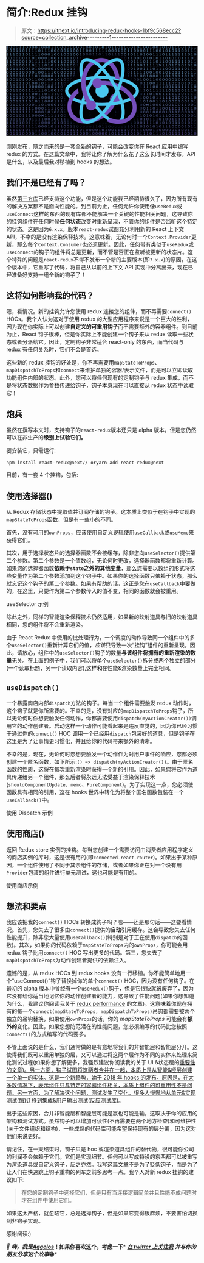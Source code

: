 # 简介:Redux 挂钩

> 原文：<https://itnext.io/introducing-redux-hooks-1bf9c568ecc2?source=collection_archive---------1----------------------->

![](img/0bab969b9c80fbeddf75f622222a5d99.png)

刚刚发布，随之而来的是一套全新的钩子，可能会改变你在 React 应用中编写 redux 的方式。在这篇文章中，我将让你了解为什么花了这么长时间才发布，API 是什么，以及最后我对移植到 hooks 的想法。

## 我们不是已经有了吗？

虽然[第三方库](https://github.com/facebookincubator/redux-react-hook)已经支持这个功能，但是这个功能我已经期待很久了，因为所有现有的解决方案都不是面向性能的。到目前为止，任何允许你使用像`useRedux`或`useConnect`这样的东西的现有库都不能解决一个关键的性能相关问题，这导致你的挂钩组件在任何时候**任何状态**改变时重新呈现，不管你的组件是否监听这个特定的状态。这是因为`6.x.x`。版本`react-redux`试图充分利用新的 React 上下文 API，不幸的是没有渲染保释技术。这意味着，无论何时一个`Context.Provider`更新，那么每个`Context.Consumer`也必须更新。因此，任何带有类似于`useRedux`或`useConnect`的钩子的组件将总是更新，而不管是否正在监听被更新的状态片。这个特殊的问题是`react-redux`不得不发布一个新的主要版本(即`7.x.x`)的原因，在这个版本中，它重写了代码，将自己从以前的上下文 API 实现中分离出来，现在已经准备好支持一组全新的钩子了！

## 这将如何影响我的代码？

嗯，看情况。新的挂钩允许您使用 redux 连接您的组件，而不再需要`connect()` HOCs。我个人认为这对于使用 redux 的大型应用程序来说是一个巨大的胜利，因为现在你实际上可以创建**自定义的可重用钩子**而不需要额外的容器组件。到目前为止，React 钩子很棒，但是你实际上不能创建一个钩子来从 redux 读取一些状态或者分派给它。因此，定制钩子非常适合 react-only 的东西，而当代码与 redux 有任何关系时，它们不会是首选。

这些新的 redux 挂钩的好处是，你不再需要用`mapStateToProps`、`mapDispatchToProps`和`connect`来维护单独的容器/表示文件，而是可以立即读取功能组件内部的状态。此外，您可以将任何现有的定制钩子与 redux 集成，而不是将状态数据作为参数传递给钩子，钩子本身现在可以直接从 redux 状态中读取它！

## 炮兵

虽然在撰写本文时，支持钩子的`react-redux`版本还只是 alpha 版本，但是您仍然可以在非生产的**级别上试验它们。**

要安装它，只需运行:

```
npm install react-redux@next// oryarn add react-redux@next
```

目前，有一套 4 个挂钩，包括:

## **使用选择器()**

从 Redux 存储状态中提取值并订阅存储的钩子。这本质上类似于在钩子中实现的`mapStateToProps`函数，但是有一些小的不同。

首先，没有可用的`ownProps`，应该使用自定义逻辑使用`useCallback`或`useMemo`来获得它们。

其次，用于选择状态片的选择器函数不会被缓存，除非您向`useSelector()`提供第二个参数。第二个参数是一个值数组，无论何时更改，选择器函数都将重新计算。如果您的选择器函数**依赖于`state`之外的其他变量**，那么您需要以数组的形式将这些变量作为第二个参数添加到这个钩子中。如果你的选择函数只依赖于状态，那么就忘记这个钩子的第二个参数。如果有帮助的话，这正是您在`useCallback`中要做的，在这里，只要作为第二个参数传入的值不变，相同的函数就会被重用。

useSelector 示例

除此之外，同样的智能渲染保释技术仍然适用，如果新的映射道具与旧的映射道具相同，您的组件将不会重新渲染。

由于 React Redux 中使用的批处理行为，一个调度的动作导致同一个组件中的多个`useSelector()`重新计算它们的值，*应该*只导致一次“挂钩”组件的重新呈现。因此，请放心，组件中的`useSelector()`钩子的数量**与该组件将拥有的重新渲染的数量**无关。在上面的例子中，我们可以将单个`useSelector()`拆分成两个独立的部分(一个读取标题，另一个读取内容),这样**和**在性能&渲染数量上完全相同。

## `useDispatch()`

一个暴露商店内部`dispatch`方法的钩子。每当一个组件需要触发 redux 动作时，这个钩子就是你所需要的。不幸的是，没有对应的`mapDispatchToProps`钩子，所以无论何时你想要触发任何动作，你都需要使用`dispatch(myActionCreator())`调用它的动作创建者。启动这样一个动作可能看起来是违反直觉的，因为你已经习惯于通过你的`connect()` HOC 调用一个已经用`dispatch`包装好的道具，但是钩子在这里是为了让事情更习惯化，并且给你的代码带来额外的清晰。

不幸的是，现在，无论何时您想要触发一个动作作为对用户事件的响应，您都必须创建一个匿名函数，如下所示:`() => dispatch(myActionCreator())`。由于匿名函数的性质，这将在每次重新渲染时获得一个新的引用。因此，如果您将它作为道具传递给另一个组件，那么后者将永远无法受益于渲染保释技术(`shouldComponentUpdate`、`memo`、`PureComponent`)。为了实现这一点，您必须使函数具有相同的引用，这在 hooks 世界中转化为将整个匿名函数包装在一个`useCallback()`中。

使用 Dispatch 示例

## 使用商店()

返回 Redux store 实例的挂钩。每当您创建一个需要访问由消费者应用程序定义的商店实例的库时，这是很有用的(即`connected-react-router`)。如果出于某种原因，一个组件使用了不同于其余组件的存储，或者如果你正在对一个没有用`Provider`包装的组件进行单元测试，这也可能是有用的。

使用商店示例

## 想法和要点

我应该把我的`connect()` HOCs 转换成钩子吗？嗯——还是那句话——这要看情况。首先，您失去了很多由`connect()`提供的**自动**引用缓存。这会导致您失去任何性能提升，除非您大量使用`useCallback()`(特别是对于正在使用`dispatch`的函数)。其次，如果你的代码依赖于`mapStateToProps`内的`ownProps`，你可能会用 redux 钩子比用`connect()` HOC 写出更多的代码。第三，您失去了`mapDispatchToProps`为动作创建者提供的依赖注入。

遗憾的是，从 redux HOCs 到 redux hooks 没有一行移植。你不能简单地用一个“useConnect()”钩子替换掉你的单个`connect()` HOC，因为没有任何钩子。在最初的 alpha 版本中曾经有一个`useRedux()`钩子，但是它很快就被废弃了，因为它没有给你适当地记忆你的动作创建者的能力，这导致了性能问题(如果你想知道为什么，我建议你阅读我关于 [redux performance](/3-small-tips-for-better-redux-performance-in-a-react-app-9cde549df6af) 的文章)。这意味着你现在拥有的每一个`connect(mapStateToProps, mapDispatchToProps)`吊钩都需要被两个独立的吊钩替换，如果使用`ownProps`的话，你的 *mapStateToProps* 可能会有**额外的**变化。因此，如果您想防范潜在的性能问题，您必须编写的代码比您按照`connect()`的方式编写的代码要多。

不管上面说的是什么，我们通常做的是有意地将我们的非智能层和智能层分开。这使得我们既可以重用单独的层，又可以通过将这两个层作为不同的实体来处理来简化测试过程(如果你想了解更多，我强烈建议你阅读我的关于 UI &状态层的[重要性的文章)。另一方面，钩子试图将这两者合并在一起，本质上是从智能&哑层创建一个单一的实体。这是一个新趋势，始于 2018 年 hooks 的发布。原因是，在大多数情况下，表示组件只与特定的容器组件相关，本质上组件的可重用性不是问题。另一方面，为了解决这个问题，测试发生了变化，很多人慢慢地从单元&实现测试(](https://levelup.gitconnected.com/the-importance-of-state-ui-actors-in-web-apps-f69cc523798b)[酶](https://airbnb.io/enzyme/))迁移到集成&用户输出测试([反应测试库](https://github.com/kentcdodds/react-testing-library))。

出于这些原因，合并非智能层和智能层可能是赢也可能是输，这取决于你的应用的架构和测试方式。虽然钩子可以增加可读性(不再需要在两个地方检查)和可维护性(关于文件组织和结构)，一些成熟的代码库可能希望保持现有的层分离，因为这对他们来说更好。

请记住，在一天结束时，钩子只是 hoc 或渲染道具组件的替代物，很可能你公司的利润不会依赖于它们。它们是实现细节。任何可以写成特设的东西都可以被重写为渲染道具或自定义钩子，反之亦然。我写这篇文章不是为了贬低钩子，而是为了让人们在快速跳上钩子重构的列车之前多思考一点。我个人对新 redux 挂钩的建议如下:

> 在您的定制钩子中选择它们，但是只有当连接逻辑简单并且性能不成问题时才在组件中使用它们。

如果这太严格，就忽略它，总是选择钩子，但是如果它变得很麻烦，不要害怕切换到非钩子实现。

感谢阅读:)

*👋 ***嗨，我是***[***Aggelos***](https://aggelosarvanitakis.me)***！如果你喜欢这个，考虑一下*** [***在 twitter 上关注我***](https://twitter.com/AggArvanitakis) ***并与你的朋友分享这个故事*😀***